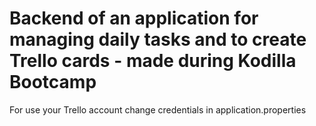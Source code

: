 # Backend of an application for managing daily tasks and to create Trello cards - made during Kodilla Bootcamp
For use your Trello account change credentials in application.properties
